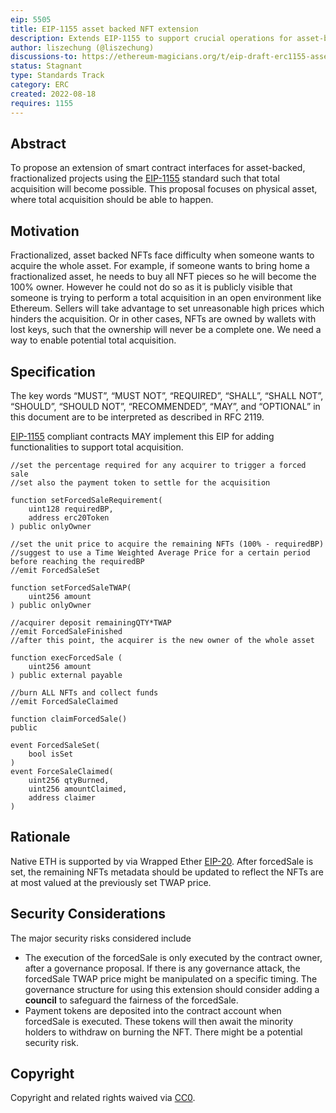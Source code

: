 ```yaml
---
eip: 5505
title: EIP-1155 asset backed NFT extension
description: Extends EIP-1155 to support crucial operations for asset-backed NFTs
author: liszechung (@liszechung)
discussions-to: https://ethereum-magicians.org/t/eip-draft-erc1155-asset-backed-nft-extension/10437
status: Stagnant
type: Standards Track
category: ERC
created: 2022-08-18
requires: 1155
---
```


## Abstract
To propose an extension of smart contract interfaces for asset-backed, fractionalized projects using the [EIP-1155](https://eips.fyi/1155) standard such that total acquisition will become possible. This proposal focuses on physical asset, where total acquisition should be able to happen.

## Motivation
Fractionalized, asset backed NFTs face difficulty when someone wants to acquire the whole asset. For example, if someone wants to bring home a fractionalized asset, he needs to buy all NFT pieces so he will become the 100% owner. However he could not do so as it is publicly visible that someone is trying to perform a total acquisition in an open environment like Ethereum. Sellers will take advantage to set unreasonable high prices which hinders the acquisition. Or in other cases, NFTs are owned by wallets with lost keys, such that the ownership will never be a complete one. We need a way to enable potential total acquisition.

## Specification
The key words “MUST”, “MUST NOT”, “REQUIRED”, “SHALL”, “SHALL NOT”, “SHOULD”, “SHOULD NOT”, “RECOMMENDED”, “MAY”, and “OPTIONAL” in this document are to be interpreted as described in RFC 2119.

[EIP-1155](https://eips.fyi/1155) compliant contracts MAY implement this EIP for adding functionalities to support total acquisition.

```solidity
//set the percentage required for any acquirer to trigger a forced sale
//set also the payment token to settle for the acquisition

function setForcedSaleRequirement(
	uint128 requiredBP,
	address erc20Token
) public onlyOwner

//set the unit price to acquire the remaining NFTs (100% - requiredBP)
//suggest to use a Time Weighted Average Price for a certain period before reaching the requiredBP
//emit ForcedSaleSet

function setForcedSaleTWAP(
	uint256 amount
) public onlyOwner

//acquirer deposit remainingQTY*TWAP
//emit ForcedSaleFinished
//after this point, the acquirer is the new owner of the whole asset

function execForcedSale (
	uint256 amount
) public external payable

//burn ALL NFTs and collect funds
//emit ForcedSaleClaimed

function claimForcedSale()
public

event ForcedSaleSet(
	bool isSet
)
event ForceSaleClaimed(
	uint256 qtyBurned,
	uint256 amountClaimed,
	address claimer
)
```


## Rationale
Native ETH is supported by via Wrapped Ether [EIP-20](https://eips.fyi/20).
After forcedSale is set, the remaining NFTs metadata should be updated to reflect the NFTs are at most valued at the previously set TWAP price.

## Security Considerations
The major security risks considered include
- The execution of the forcedSale is only executed by the contract owner, after a governance proposal. If there is any governance attack, the forcedSale TWAP price might be manipulated on a specific timing. The governance structure for using this extension should consider adding a **council** to safeguard the fairness of the forcedSale. 
- Payment tokens are deposited into the contract account when forcedSale is executed. These tokens will then await the minority holders to withdraw on burning the NFT. There might be a potential security risk.

## Copyright
Copyright and related rights waived via [CC0](/LICENSE.md).
